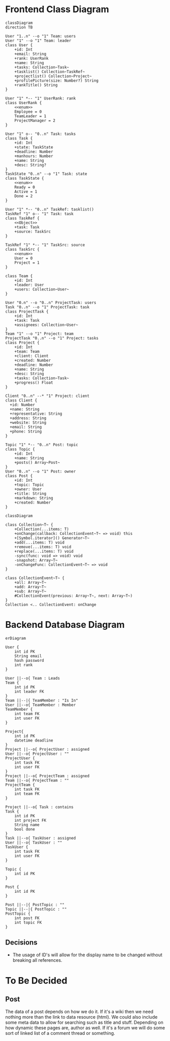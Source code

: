 # Frontend Class Diagram

```mermaid
classDiagram
direction TB

User "1..n" --o "1" Team: users
User "1" --o "1" Team: leader
class User {
	+id: Int
	+email: String
	+rank: UserRank
	+name: String
	+tasks: Collection~Task~
	+tasklist() Collection~TaskRef~
	+projectlist() Collection~Project~
	+profilePicture(size: Number?) String
	+rankTitle() String
}

User "1" *-- "1" UserRank: rank
class UserRank {
	<<enum>>
	Employee = 0
	TeamLeader = 1
	ProjectManager = 2
}

User "1" o-- "0..n" Task: tasks
class Task {
	+id: Int
	+state: TaskState
	+deadline: Number
	+manhours: Number
	+name: String
	+desc: String?
}
TaskState "0..n" --o "1" Task: state
class TaskState {
	<<enum>>
	Ready = 0
	Active = 1
	Done = 2
}

User "1" *-- "0..n" TaskRef: tasklist()
TaskRef "1" o-- "1" Task: task
class TaskRef {
	<<Object>>
	+task: Task
	+source: TaskSrc
}

TaskRef "1" *-- "1" TaskSrc: source
class TaskSrc {
	<<enum>>
	User = 0
	Project = 1
}

class Team {
	+id: Int
	+leader: User
	+users: Collection~User~
}

User "0.n" --o "0..n" ProjectTask: users
Task "0..n" --o "1" ProjectTask: task
class ProjectTask {
	+id: Int
	+task: Task
	+assignees: Collection~User~
}
Team "1" --o "1" Project: team
ProjectTask "0..n" --o "1" Project: tasks
class Project {
	+id: Int
	+team: Team
	+client: Client
	+created: Number
	+deadline: Number
	+name: String
	+desc: String
	+tasks: Collection~Task~
	+progress() Float
}

Client "0..n" --* "1" Project: client
class Client {
  +id: Number
  +name: String
  +representative: String
  +address: String
  +website: String
  +email: String
  +phone: String
}

Topic "1" *-- "0..n" Post: topic
class Topic {
	+id: Int
	+name: String
	+posts() Array~Post~
}
User "0..n" --o "1" Post: owner
class Post {
	+id: Int
	+topic: Topic
	+owner: User
	+title: String
	+markdown: String
	+created: Number
}

```

```mermaid
classDiagram

class Collection~T~ {
	+Collection(...items: T)
	+onChange(callback: CollectionEvent~T~ => void) this
	+[Symbol.iterator]() Generator~T~
	+add(...items: T) void
	+remove(...items: T) void
	+replace(...items: T) void
	-sync(func: void => void) void
	-snapshot: Array~T~
	-onChangeFunc: CollectionEvent~T~ => void
}

class CollectionEvent~T~ {
	+all: Array~T~
	+add: Array~T~
	+sub: Array~T~
	#CollectionEvent(previous: Array~T~, next: Array~T~)
}
Collection <.. CollectionEvent: onChange

```

# Backend Database Diagram
```mermaid
erDiagram

User {
	int id PK
	String email
	hash password
	int rank
}

User ||--o{ Team : Leads
Team {
	int id PK
	int leader FK
}
Team ||--|{ TeamMember : "Is In"
User ||--o{ TeamMember : Member
TeamMember {
	int team FK
	int user FK
}

Project{
	int id PK
	datetime deadline
}
Project ||--o{ ProjectUser : assigned
User ||--o{ ProjectUser : ""
ProjectUser {
	int task FK
	int user FK
}
Project ||--o{ ProjectTeam : assigned
Team ||--o{ ProjectTeam : ""
ProjectTeam {
	int task FK
	int team FK
}

Project ||--o{ Task : contains
Task {
	int id PK
	int project FK
	String name
	bool done
}
Task ||--o{ TaskUser : assigned
User ||--o{ TaskUser : ""
TaskUser {
	int task FK
	int user FK
}

Topic {
	int id PK
}

Post {
	int id PK
}

Post ||--|{ PostTopic : ""
Topic ||--|{ PostTopic : ""
PostTopic {
	int post FK
	int topic FK
}
```

## Decisions

- The usage of ID's will allow for the display name to be changed without breaking all references.

# To Be Decided
## Post

The data of a post depends on how we do it. If it's a wiki then we need nothing more than the link to data resource (html).
We could also include some meta data to allow for searching such as title and stuff. Depending on how dynamic these pages are, author as well. If it's a forum we will do some sort of linked list of a comment thread or something.
